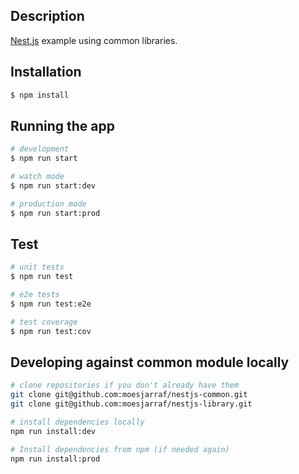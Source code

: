 ## Description

[Nest.js](https://github.com/nestjs/nest) example using common libraries.

## Installation

```bash
$ npm install
```

## Running the app

```bash
# development
$ npm run start

# watch mode
$ npm run start:dev

# production mode
$ npm run start:prod
```

## Test

```bash
# unit tests
$ npm run test

# e2e tests
$ npm run test:e2e

# test coverage
$ npm run test:cov
```

## Developing against common module locally

```bash
# clone repositories if you don't already have them
git clone git@github.com:moesjarraf/nestjs-common.git
git clone git@github.com:moesjarraf/nestjs-library.git

# install dependencies locally
npm run install:dev

# Install dependencies from npm (if needed again)
npm run install:prod
```
